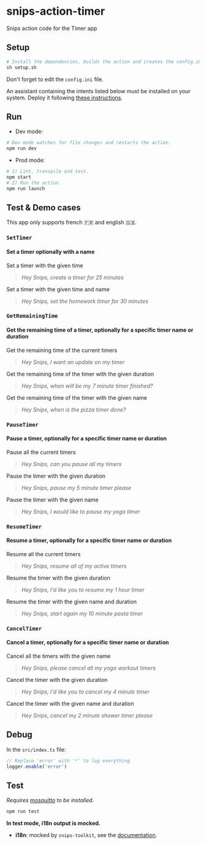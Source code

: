 # snips-action-timer

Snips action code for the Timer app

## Setup

```sh
# Install the dependencies, builds the action and creates the config.ini file.
sh setup.sh
```

Don't forget to edit the `config.ini` file.

An assistant containing the intents listed below must be installed on your system. Deploy it following [these instructions](https://docs.snips.ai/articles/console/actions/deploy-your-assistant).

## Run

- Dev mode:

```sh
# Dev mode watches for file changes and restarts the action.
npm run dev
```

- Prod mode:

```sh
# 1) Lint, transpile and test.
npm start
# 2) Run the action.
npm run launch
```

## Test & Demo cases

This app only supports french 🇫🇷 and english 🇬🇧.

### `SetTimer`

#### Set a timer optionally with a name

Set a timer with the given time
> *Hey Snips, create a timer for 25 minutes*

Set a timer with the given time and name
> *Hey Snips, set the homework timer for 30 minutes*

### `GetRemainingTime`

#### Get the remaining time of a timer, optionally for a specific timer name or duration

Get the remaining time of the current timers
> *Hey Snips, I want an update on my timer*

Get the remaining time of the timer with the given duration
> *Hey Snips, when will be my 7 minute timer finished?*

Get the remaining time of the timer with the given name
> *Hey Snips, when is the pizza timer done?*

### `PauseTimer`

#### Pause a timer, optionally for a specific timer name or duration

Pause all the current timers
> *Hey Snips, can you pause all my timers*

Pause the timer with the given duration
> *Hey Snips, pause my 5 minute timer please*

Pause the timer with the given name
> *Hey Snips, I would like to pause my yoga timer*

### `ResumeTimer`

#### Resume a timer, optionally for a specific timer name or duration

Resume all the current timers
> *Hey Snips, resume all of my active timers*

Resume the timer with the given duration
> *Hey Snips, I'd like you to resume my 1 hour timer*

Resume the timer with the given name and duration
> *Hey Snips, start again my 10 minute pasta timer*

### `CancelTimer`

#### Cancel a timer, optionally for a specific timer name or duration

Cancel all the timers with the given name
> *Hey Snips, please cancel all my yoga workout timers*

Cancel the timer with the given duration
> *Hey Snips, I'd like you to cancel my 4 minute timer*

Cancel the timer with the given name and duration
> *Hey Snips, cancel my 2 minute shower timer please*

## Debug

In the `src/index.ts` file:

```js
// Replace 'error' with '*' to log everything
logger.enable('error')
```

## Test

*Requires [mosquitto](https://mosquitto.org/download/) to be installed.*

```sh
npm run test
```

**In test mode, i18n output is mocked.**

- **i18n**: mocked by `snips-toolkit`, see the [documentation](https://github.com/snipsco/snips-javascript-toolkit#i18n).
